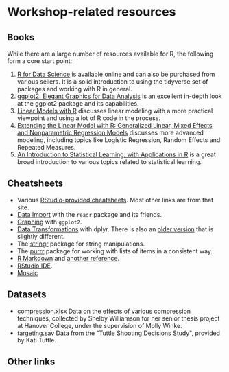 # Workshop-related resources

## Books

While there are a large number of resources available for R, the following form a core start point:

1. [R for Data Science](http://r4ds.had.co.nz/) is available online and can also be purchased from various sellers. It is a solid introduction to using the tidyverse set of packages and working with R in general.
2. [ggplot2: Elegant Graphics for Data Analysis](https://www.amazon.com/ggplot2-Elegant-Graphics-Data-Analysis/dp/331924275X/) is an excellent in-depth look at the ggplot2 package and its capabilities.
3. [Linear Models with R](https://www.amazon.com/Linear-Models-Chapman-Statistical-Science/dp/1439887330) discusses linear modeling with a more practical viewpoint and using a lot of R code in the process.
4. [Extending the Linear Model with R: Generalized Linear, Mixed Effects and Nonparametric Regression Models](https://www.amazon.com/Extending-Linear-Model-Generalized-Nonparametric/dp/149872096X/) discusses more advanced modeling, including topics like Logistic Regression, Random Effects and Repeated Measures.
5. [An Introduction to Statistical Learning: with Applications in R](https://www.amazon.com/Introduction-Statistical-Learning-Applications-Statistics/dp/1461471370) is a great broad introduction to various topics related to statistical learning.

## Cheatsheets

- Various [RStudio-provided cheatsheets](https://www.rstudio.com/resources/cheatsheets/). Most other links are from that site.
- [Data Import](https://github.com/rstudio/cheatsheets/raw/master/data-import.pdf) with the `readr` package and its friends.
- [Graphing](https://github.com/rstudio/cheatsheets/raw/master/data-visualization-2.1.pdf) with `ggplot2`.
- [Data Transformations](https://github.com/rstudio/cheatsheets/raw/master/data-transformation.pdf) with dplyr. There is also an [older version](https://www.rstudio.com/wp-content/uploads/2015/02/data-wrangling-cheatsheet.pdf) that is slightly different.
- The [stringr](https://github.com/rstudio/cheatsheets/raw/master/strings.pdf) package for string manipulations.
- The [purrr](https://github.com/rstudio/cheatsheets/raw/master/purrr.pdf) package for working with lists of items in a consistent way.
- [R Markdown](https://github.com/rstudio/cheatsheets/raw/master/rmarkdown-2.0.pdf) and [another reference](https://www.rstudio.com/wp-content/uploads/2015/03/rmarkdown-reference.pdf).
- [RStudio IDE](https://github.com/rstudio/cheatsheets/raw/master/rstudio-ide.pdf).
- [Mosaic](https://github.com/rstudio/cheatsheets/raw/master/mosaic.pdf)

## Datasets

- [compression.xlsx](datasets/compression.xlsx) Data on the effects of various compression techniques, collected by Shelby Williamson for her senior thesis project at Hanover College, under the supervision of Molly Winke.
- [targeting.sav](datasets/targeting.sav) Data from the "Tuttle Shooting Decisions Study", provided by Kati Tuttle.

## Other links
